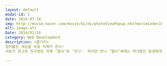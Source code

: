 ```yaml
---
layout: default
modal-id: 1
date: 2014-07-18
img: http://movie.naver.com/movie/bi/mi/photoViewPopup.nhn?movieCode=100931
alt: image-alt
Date: 2014/01/16
category: Web Development
description: <줄거리>
얼어붙은 세상을 녹일 자매가 온다!
서로가 최고의 친구였던 자매 ‘엘사’와 ‘안나’. 하지만 언니 ‘엘사’에게는 하나뿐인 동생에게조차 말 못할 비밀이 있다. 모든 것을 얼려버리는 신비로운 힘이 바로 그것. ‘엘사’는 통제할 수 없는 자신의 힘이 두려워 왕국을 떠나고, 얼어버린 왕국의 저주를 풀기 위해 ‘안나’는 언니를 찾아 환상적인 여정을 떠나는데……

---
```

